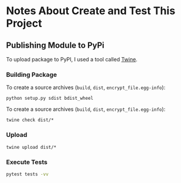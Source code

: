 # Notes About Create and Test This Project

## Publishing Module to PyPi
To upload package to PyPI, I used a tool called [Twine](https://twine.readthedocs.io/en/stable/).

### Building Package
To create a source archives (`build`, `dist`, `encrypt_file.egg-info`):
```
python setup.py sdist bdist_wheel
```

To create a source archives (`build`, `dist`, `encrypt_file.egg-info`):
```
twine check dist/*
```

### Upload
```
twine upload dist/*
```


### Execute Tests
```bash
pytest tests -vv
```
